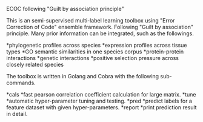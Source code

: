 ECOC following "Guilt by association principle"

This is an semi-supervised multi-label learning toolbox using "Error Correction of Code" ensemble framework.
Following "Guilt by association" principle. Many prior information can be integrated, such as the followings.

*phylogenetic profiles across species
*expression profiles across tissue types
*GO semantic similarities in one species corpus
*protein-protein interactions
*genetic interactions
*positive selection pressure across closely related species

The toolbox is written in Golang and Cobra with the following sub-commands.

*cals
  *fast pearson correlation coefficient calculation for large matrix.
*tune
  *automatic hyper-parameter tuning and testing.
*pred
  *predict labels for a feature dataset with given hyper-parameters.
*report
  *print prediction result in detail.
